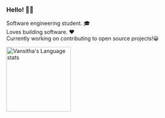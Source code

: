 ### Hello! <span class="wave">👋😄</span>

Software engineering student. 🎓 <br>
Loves building software. ❤ <br> 
Currently working on contributing to open source projects!😀 <br>

<a href="https://github.com/anuraghazra/github-readme-stats#gh-dark-mode-only">
<img height=170 src="https://github-readme-stats-git-master-rstaa-rickstaa.vercel.app/api/top-langs/?username=vansitha&layout=compact&langs_count=10&hide_border=1&role=OWNER,COLLABORATOR&theme=nightowl" alt="Vansitha's Language stats" />

